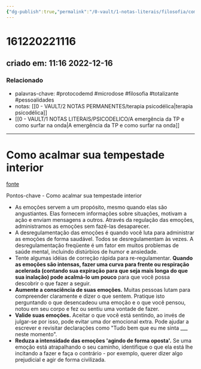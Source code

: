 ```yaml
---
{"dg-publish":true,"permalink":"/0-vault/1-notas-literais/filosofia/como-acalmar-sua-tempestade-interior/","tags":["protocodemd","microdose","filosofia","totalizante","pessoalidades"],"dgHomeLink":true,"dgShowLocalGraph":true,"dgShowFileTree":true,"noteIcon":""}
---
```


# 161220221116
## criado em: 11:16 2022-12-16

### Relacionado
- palavras-chave: #protocodemd #microdose #filosofia #totalizante #pessoalidades 
- notas: [[0 - VAULT/2 NOTAS PERMANENTES/terapia psicodélica\|terapia psicodélica]]
- [[0 - VAULT/1 NOTAS LITERAIS/PSICODELICO/A emergência da TP e como surfar na onda\|A emergência da TP e como surfar na onda]]
---
# Como acalmar sua tempestade interior
[fonte](https://psyche.co/guides/how-to-calm-your-emotions-with-dialectical-behaviour-therapy)

Pontos-chave - Como acalmar sua tempestade interior

- As emoções servem a um propósito, mesmo quando elas são angustiantes. Elas fornecem informações sobre situações, motivam a ação e enviam mensagens a outros. Através da regulação das emoções, administramos as emoções sem fazê-las desaparecer.
- A desregulamentação das emoções é quando você luta para administrar as emoções de forma saudável. Todos se desregulamentam às vezes. A desregulamentação freqüente é um fator em muitos problemas de saúde mental, incluindo distúrbios de humor e ansiedade.
- Tente algumas idéias de correção rápida para re-regulamentar. **Quando as emoções são intensas, fazer uma curva para frente ou respiração acelerada (contando sua expiração para que seja mais longa do que sua inalação) pode acalmá-lo um pouco** para que você possa descobrir o que fazer a seguir.
- **Aumente a consciência de suas emoções.** Muitas pessoas lutam para compreender claramente e dizer o que sentem. Pratique isto perguntando o que desencadeou uma emoção e o que você pensou, notou em seu corpo e fez ou sentiu uma vontade de fazer.
- **Valide suas emoções.** Aceitar o que você está sentindo, ao invés de julgar-se por isso, pode evitar uma dor emocional extra. Pode ajudar a escrever e revisitar declarações como "Tudo bem que eu me sinta ___ neste momento".
- **Reduza a intensidade das emoções 'agindo de forma oposta'.** Se uma emoção está atrapalhando o seu caminho, identifique o que ela está lhe incitando a fazer e faça o contrário - por exemplo, querer dizer algo prejudicial e agir de forma civilizada.